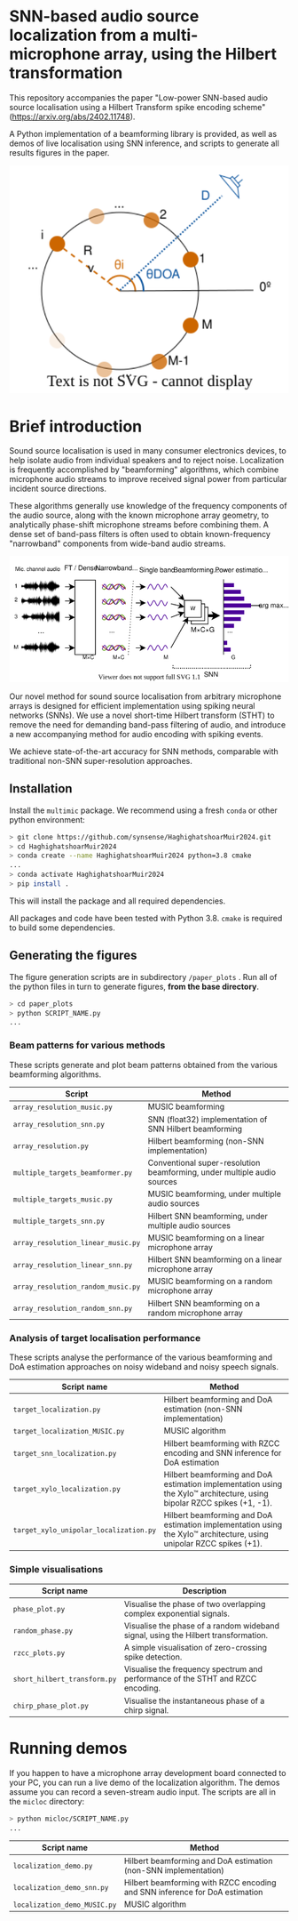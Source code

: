 # SNN-based audio source localization from a multi-microphone array, using the Hilbert transformation

This repository accompanies the paper "Low-power SNN-based audio source localisation using a Hilbert Transform spike encoding scheme" (https://arxiv.org/abs/2402.11748).

A Python implementation of a beamforming library is provided, as well as demos of live localisation using SNN inference, and scripts to generate all results figures in the paper.

<img src="figures/hilbert_beamforming/microphone_array.svg" alt="circular_microphone_array" style="zoom:200%;" />

# Brief introduction

Sound source localisation is used in many consumer electronics devices, to help isolate audio from individual speakers and to reject noise. Localization is frequently accomplished by "beamforming" algorithms, which combine microphone audio streams to improve received signal power from particular incident source directions.

These algorithms generally use knowledge of the frequency components of the audio source, along with the known microphone array geometry, to analytically phase-shift microphone streams before combining them. A dense set of band-pass filters is often used to obtain known-frequency "narrowband" components from wide-band audio streams.

<img src="figures/hilbert_beamforming/narrowband_beamforming.svg" alt="narrowband_beamforming" style="zoom: 150%;" />

Our novel method for sound source localisation from arbitrary microphone arrays is designed for efficient implementation using spiking neural networks (SNNs). We use a novel short-time Hilbert transform (STHT) to remove the need for demanding band-pass filtering of audio, and introduce a new accompanying method for audio encoding with spiking events.

We achieve state-of-the-art accuracy for SNN methods, comparable with traditional non-SNN super-resolution approaches.

## Installation

Install the `multimic` package. We recommend using a fresh `conda` or other python environment:

```bash
> git clone https://github.com/synsense/HaghighatshoarMuir2024.git
> cd HaghighatshoarMuir2024
> conda create --name HaghighatshoarMuir2024 python=3.8 cmake
...
> conda activate HaghighatshoarMuir2024
> pip install .
```

This will install the package and all required dependencies.

All packages and code have been tested with Python 3.8. `cmake` is required to build some dependencies.

## Generating the figures

The figure generation scripts are in subdirectory `/paper_plots` . Run all of the python files in turn to generate figures, **from the base directory**.

```bash
> cd paper_plots
> python SCRIPT_NAME.py
...
```

### Beam patterns for various methods
These scripts generate and plot beam patterns obtained from the various beamforming algorithms.

| Script                             | Method                                                       |
| ---------------------------------- | ------------------------------------------------------------ |
| `array_resolution_music.py`        | MUSIC beamforming                                            |
| `array_resolution_snn.py`          | SNN (float32) implementation of SNN Hilbert beamforming      |
| `array_resolution.py`              | Hilbert beamforming (non-SNN implementation)                 |
| `multiple_targets_beamformer.py`   | Conventional super-resolution beamforming, under multiple audio sources |
| `multiple_targets_music.py`        | MUSIC beamforming, under multiple audio sources              |
| `multiple_targets_snn.py`          | Hilbert SNN beamforming, under multiple audio sources        |
| `array_resolution_linear_music.py` | MUSIC beamforming on a linear microphone array               |
| `array_resolution_linear_snn.py`   | Hilbert SNN beamforming on a linear microphone array         |
| `array_resolution_random_music.py` | MUSIC beamforming on a random microphone array               |
| `array_resolution_random_snn.py`   | Hilbert SNN beamforming on a random microphone array         |

### Analysis of target localisation performance

These scripts analyse the performance of the various beamforming and DoA estimation approaches on noisy wideband and noisy speech signals.

| Script name                            | Method                                                       |
| -------------------------------------- | ------------------------------------------------------------ |
| `target_localization.py`               | Hilbert beamforming and DoA estimation (non-SNN implementation) |
| `target_localization_MUSIC.py`         | MUSIC algorithm                                              |
| `target_snn_localization.py`           | Hilbert beamforming with RZCC encoding and SNN inference for DoA estimation |
| `target_xylo_localization.py`          | Hilbert beamforming and DoA estimation implementation using the Xylo™ architecture, using bipolar RZCC spikes (+1, -1). |
| `target_xylo_unipolar_localization.py` | Hilbert beamforming and DoA estimation implementation using the Xylo™ architecture, using unipolar RZCC spikes (+1). |

### Simple visualisations

| Script name                            | Description                                                       |
| -------------------------------------- | ------------------------------------------------------------ |
| `phase_plot.py`                  | Visualise the phase of two overlapping complex exponential signals. |
| `random_phase.py`                | Visualise the phase of a random wideband signal, using the Hilbert transformation. |
| `rzcc_plots.py`                  | A simple visualisation of zero-crossing spike detection.     |
| `short_hilbert_transform.py`     | Visualise the frequency spectrum and performance of the STHT and RZCC encoding. |
| `chirp_phase_plot.py`            | Visualise the instantaneous phase of a chirp signal.         |

# Running demos

If you happen to have a microphone array development board connected to your PC, you can run a live demo of the localization algorithm. The demos assume you can record a seven-stream audio input. The scripts are all in the `micloc` directory:

```bash
> python micloc/SCRIPT_NAME.py
...
```



| Script name                  | Method                                                       |
| ---------------------------- | ------------------------------------------------------------ |
| `localization_demo.py`       | Hilbert beamforming and DoA estimation (non-SNN implementation) |
| `localization_demo_snn.py`   | Hilbert beamforming with RZCC encoding and SNN inference for DoA estimation |
| `localization_demo_MUSIC.py` | MUSIC algorithm                                              |
